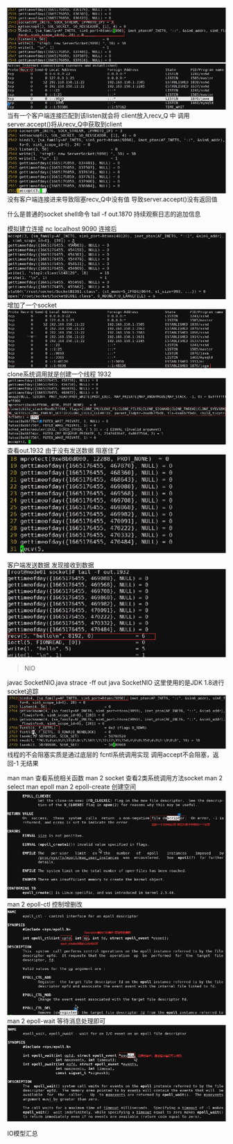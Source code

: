 ![img.png](img.png)
![img_1.png](img_1.png) 
当有一个客户端连接匹配到该listen就会将 client放入recv_Q 中 调用server.accept()将从recv_Q中获取到client
![img_2.png](img_2.png)
没有客户端连接进来导致阻塞recv_Q中没有值 导致server.accept()没有返回值

什么是普通的socket
 shell命令 tail -f out.1870 持续观察日志的追加信息

模拟建立连接 
nc localhost 9090
连接后
![img_3.png](img_3.png)
增加了一个socket
![img_4.png](img_4.png)
clone系统调用就是创建一个线程  1932 
![img_5.png](img_5.png)
查看out.1932 由于没有发送数据 阻塞住了
![img_6.png](img_6.png) 

客户端发送数据 发现接收到数据
![img_7.png](img_7.png)


>NIO

javac SocketNIO.java
strace -ff out java SocketNIO 这里使用的是JDK 1.8进行socket追踪
![img_8.png](img_8.png)
线程的不会阻塞实质是通过底层的 fcntl系统调用实现
调用accept不会阻塞，返回-1 无结果

man man 查看系统相关函数
man 2 socket 查看2类系统调用方法socket
man 2 select 
man epoll
man 2 epoll-create 创建空间
![img_9.png](img_9.png)
man 2 epoll-ctl 控制增删改
![img_10.png](img_10.png)
man 2 epoll-wait 等待消息处理即可
![img_11.png](img_11.png)

IO模型汇总


